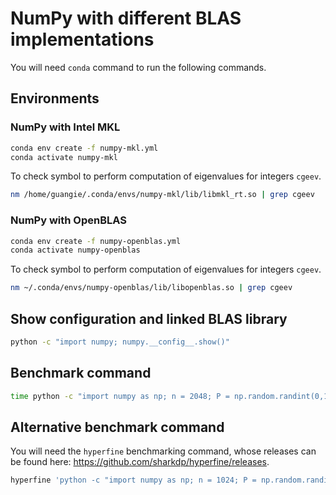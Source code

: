 # NumPy with different BLAS implementations

You will need `conda` command to run the following commands.

## Environments

### NumPy with Intel MKL

```bash
conda env create -f numpy-mkl.yml
conda activate numpy-mkl
```

To check symbol to perform computation of eigenvalues for integers `cgeev`.

```bash
nm /home/guangie/.conda/envs/numpy-mkl/lib/libmkl_rt.so | grep cgeev
```

### NumPy with OpenBLAS

```bash
conda env create -f numpy-openblas.yml
conda activate numpy-openblas
```

To check symbol to perform computation of eigenvalues for integers `cgeev`.

```bash
nm ~/.conda/envs/numpy-openblas/lib/libopenblas.so | grep cgeev
```

## Show configuration and linked BLAS library

```bash
python -c "import numpy; numpy.__config__.show()"
```

## Benchmark command

```bash
time python -c "import numpy as np; n = 2048; P = np.random.randint(0,10,(n,n)); np.linalg.eig(P @ P.T)"
```

## Alternative benchmark command

You will need the `hyperfine` benchmarking command, whose releases can be found
here: <https://github.com/sharkdp/hyperfine/releases>.

```bash
hyperfine 'python -c "import numpy as np; n = 1024; P = np.random.randint(0,10,(n,n)); np.linalg.eig(P @ P.T)"'
```
